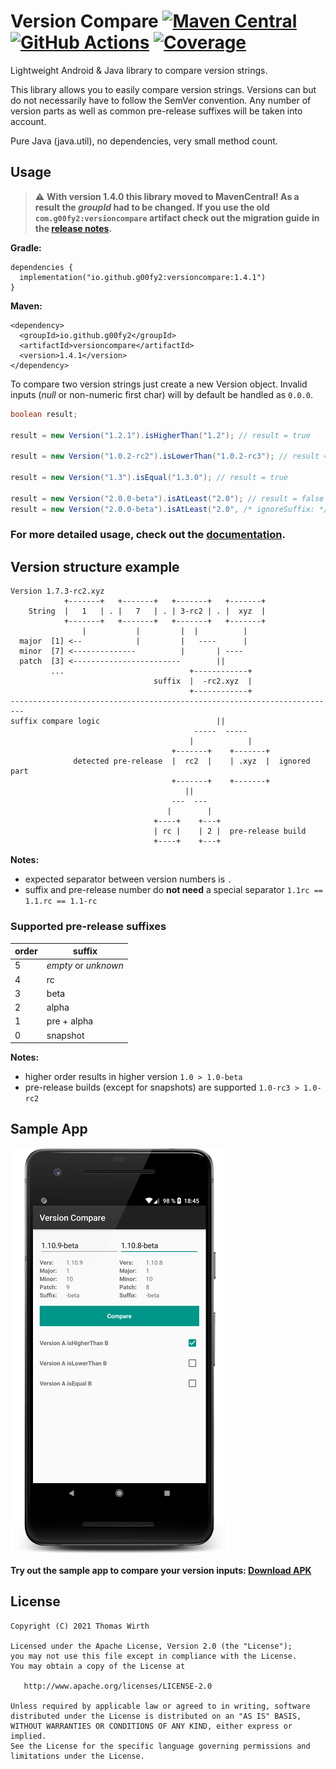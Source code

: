 Version Compare [![Maven Central](https://img.shields.io/maven-central/v/io.github.g00fy2/versioncompare)](https://search.maven.org/artifact/io.github.g00fy2/versioncompare) [![GitHub Actions](
https://github.com/g00fy2/version-compare/actions/workflows/build.yml/badge.svg)](https://github.com/G00fY2/version-compare/actions) [![Coverage](https://sonarcloud.io/api/project_badges/measure?project=G00fY2_version-compare&metric=coverage)](https://sonarcloud.io/dashboard?id=G00fY2_version-compare)
=====
Lightweight Android & Java library to compare version strings.

This library allows you to easily compare version strings. Versions can but do not necessarily have to follow the SemVer convention. Any number of version parts as well as common pre-release suffixes will be taken into account.

Pure Java (java.util), no dependencies, very small method count.

## Usage
> ⚠️ **With version 1.4.0 this library moved to MavenCentral! As a result the *groupId* had to be changed. If you use the old `com.g00fy2:versioncompare` artifact check out the migration guide in the [release notes](https://github.com/G00fY2/version-compare/releases/tag/1.4.0).**

**Gradle:**
```
dependencies {
  implementation("io.github.g00fy2:versioncompare:1.4.1")
}
```
**Maven:**
```
<dependency>
  <groupId>io.github.g00fy2</groupId>
  <artifactId>versioncompare</artifactId>
  <version>1.4.1</version>
</dependency>
```

To compare two version strings just create a new Version object. Invalid inputs (*null* or non-numeric first char) will by default be handled as `0.0.0`.
```java
boolean result;

result = new Version("1.2.1").isHigherThan("1.2"); // result = true

result = new Version("1.0.2-rc2").isLowerThan("1.0.2-rc3"); // result = true

result = new Version("1.3").isEqual("1.3.0"); // result = true

result = new Version("2.0.0-beta").isAtLeast("2.0"); // result = false
result = new Version("2.0.0-beta").isAtLeast("2.0", /* ignoreSuffix: */ true); // result = true
```

### For more detailed usage, check out the [documentation](https://g00fy2.github.io/version-compare/io/github/g00fy2/versioncompare/Version.html).

## Version structure example
```
Version 1.7.3-rc2.xyz
            +-------+   +-------+   +-------+   +-------+
    String  |   1   | . |   7   | . | 3-rc2 | . |  xyz  |
            +-------+   +-------+   +-------+   +-------+
                |           |         |  |          |
  major  [1] <--            |         |   ----      |
  minor  [7] <--------------          |       | ----
  patch  [3] <------------------------        ||
         ...                            +------------+
                                suffix  |  -rc2.xyz  |
                                        +------------+
-------------------------------------------------------------------------
suffix compare logic                          ||
                                         -----  -----
                                        |            |
                                    +-------+    +-------+
              detected pre-release  |  rc2  |    | .xyz  |  ignored part
                                    +-------+    +-------+
                                       ||
                                    ---  ---
                                   |        |
                                +----+    +---+
                                | rc |    | 2 |  pre-release build
                                +----+    +---+
```

**Notes:**
* expected separator between version numbers is `.`
* suffix and pre-release number do **not need** a special separator `1.1rc == 1.1.rc == 1.1-rc`

### Supported pre-release suffixes
| order | suffix     |
| ----- | --------- |
| 5     | *empty* or *unknown* |
| 4     | rc        |
| 3     | beta      |
| 2     | alpha     |
| 1     | pre + alpha |
| 0     | snapshot |

**Notes:**
* higher order results in higher version `1.0 > 1.0-beta`
* pre-release builds (except for snapshots) are supported `1.0-rc3 > 1.0-rc2`

## Sample App
![Image](https://raw.githubusercontent.com/G00fY2/version-compare/gh-pages/images/version_compare_sampleapp_framed.png)

**Try out the sample app to compare your version inputs: [Download APK](https://github.com/G00fY2/version-compare/releases/download/1.4.1/version-compare-1.4.1-sample.apk)**

## License
    Copyright (C) 2021 Thomas Wirth

    Licensed under the Apache License, Version 2.0 (the "License");
    you may not use this file except in compliance with the License.
    You may obtain a copy of the License at

       http://www.apache.org/licenses/LICENSE-2.0

    Unless required by applicable law or agreed to in writing, software
    distributed under the License is distributed on an "AS IS" BASIS,
    WITHOUT WARRANTIES OR CONDITIONS OF ANY KIND, either express or implied.
    See the License for the specific language governing permissions and
    limitations under the License.
